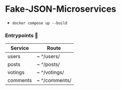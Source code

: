 # Fake-JSON-Microservices

- `docker compose up --build`

### Entrypoints 🔗

| Service  | Route         |
| -------- | ------------- |
| users    | ~ ^/users/    |
| posts    | ~ ^/posts/    |
| votings  | ~ ^/votings/  |
| comments | ~ ^/comments/ |
